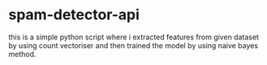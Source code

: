 # spam-detector-api
this is a simple python script where i extracted features from given dataset by using count vectoriser and then trained the model by using naive bayes method.
